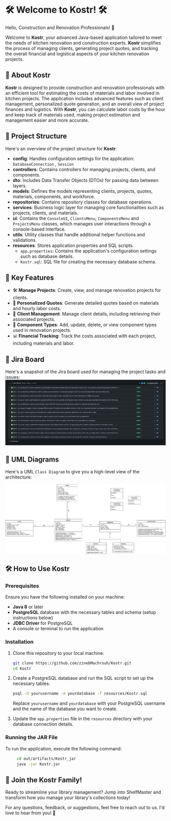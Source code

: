 # 🛠️ Welcome to Kostr! 🛠️

Hello, Construction and Renovation Professionals! 👋

Welcome to **Kostr**, your advanced Java-based application tailored to meet the needs of kitchen renovation and construction experts. **Kostr** simplifies the process of managing clients, generating project quotes, and tracking the overall financial and logistical aspects of your kitchen renovation projects.

## 🚀 About Kostr

**Kostr** is designed to provide construction and renovation professionals with an efficient tool for estimating the costs of materials and labor involved in kitchen projects. The application includes advanced features such as client management, personalized quote generation, and an overall view of project finances and logistics. With **Kostr**, you can calculate labor costs by the hour and keep track of materials used, making project estimation and management easier and more accurate.

## 📁 Project Structure

Here's an overview of the project structure for **Kostr**:

- **config**: Handles configuration settings for the application: `DatabaseConnection` , `Session`
- **controllers**: Contains controllers for managing projects, clients, and components.
- **dto**: Includes Data Transfer Objects (DTOs) for passing data between layers.
- **models**: Defines the models representing clients, projects, quotes, materials, components, and workforce.
- **repositories**: Contains repository classes for database operations.
- **services**: Business logic layer for managing core functionalities such as projects, clients, and materials.
- **ui**: Contains the `ConsoleUI`, `ClientsMenu`, `ComponentsMenu` and `ProjectsMenu` classes, which manages user interactions through a console-based interface.
- **utils**: Utility classes that handle additional helper functions and validations.
- **resources**: Stores application properties and SQL scripts.
    - `app.properties`: Contains the application's configuration settings such as database details.
    - `Kostr.sql`: SQL file for creating the necessary database schema.

## 🧩 Key Features

- 🛠 **Manage Projects**: Create, view, and manage renovation projects for clients.
- 📑 **Personalized Quotes**: Generate detailed quotes based on materials and hourly labor costs.
- 👥 **Client Management**: Manage client details, including retrieving their associated projects.
- 🔨 **Component Types**: Add, update, delete, or view component types used in renovation projects.
- 📊 **Financial Tracking**: Track the costs associated with each project, including materials and labor.

## 🚩 Jira Board

Here's a snapshot of the Jira board used for managing the project tasks and issues:
[![Jira Board](./src/main/resources/Jira.jpeg)](./src/main/resources/Jira.jpeg)

## 🎨 UML Diagrams

Here's a UML `Class Diagram` to give you a high-level view of the architecture:

[![UML Class Diagram](./src/main/resources/UML.png)](./src/main/resources/UML.png)


## 🛠️ How to Use Kostr

### Prerequisites

Ensure you have the following installed on your machine:

- **Java 8** or later
- **PostgreSQL** database with the necessary tables and schema (setup instructions below)
- **JDBC Driver** for PostgreSQL
- A console or terminal to run the application

### Installation

1. Clone this repository to your local machine:
   ```bash
   git clone https://github.com/zinebMachrouh/Kostr.git
   cd Kostr

2. Create a PostgreSQL database and run the SQL script to set up the necessary tables:
    ```bash
    psql -U yourusername -d yourdatabase -f resources/Kostr.sql
    ```
   Replace `yourusername` and `yourdatabase` with your PostgreSQL username and the name of the database you want to create.

3. Update the `app.properties` file in the `resources` directory with your database connection details.

### Running the JAR File
To run the application, execute the following command:
```bash
     cd out/artifacts/Kostr_jar
     java -jar Kostr.jar
```


## 🎉 Join the Kostr Family!
Ready to streamline your library management? Jump into ShelfMaster and transform how you manage your library's collections today!

For any questions, feedback, or suggestions, feel free to reach out to us. I'd love to hear from you! 📧